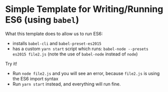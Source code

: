 # Simple Template for Writing/Running ES6 (using `babel`)

What this template does to allow us to run ES6:
- installs `babel-cli` and `babel-preset-es2015`
- has a custom `yarn start` script which runs: `babel-node --presets es2015 file2.js` (note the use of `babel-node` instead of `node`)

Try it!
- Run `node file2.js` and you will see an error, because `file2.js` is using the ES6 import syntax
- Run `yarn start` instead, and everything will run fine.

